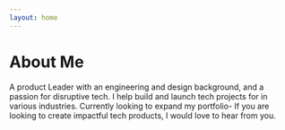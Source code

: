```yaml
---
layout: home
---
```

# About Me

A product Leader with an engineering and design background, and a passion for disruptive tech. I help build and launch tech projects for in various industries. Currently looking to expand my portfolio- If you are looking to create impactful tech products, I would love to hear from you.
